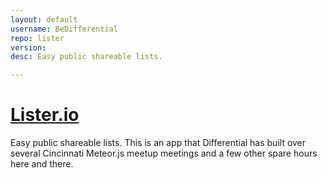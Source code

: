 ```yaml
---
layout: default
username: BeDifferential
repo: lister
version:
desc: Easy public shareable lists.

---
```

# [Lister.io](http://lister.io)

Easy public shareable lists.  This is an app that Differential has built over several Cincinnati Meteor.js meetup meetings and a few other spare hours here and there.
